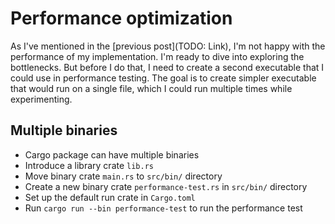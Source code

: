 # Performance optimization

As I've mentioned in the [previous post](TODO: Link), I'm not happy with the performance of my implementation. I'm ready to dive into exploring the bottlenecks. But before I do that, I need to create a second executable that I could use in performance testing. The goal is to create simpler executable that would run on a single file, which I could run multiple times while experimenting.

## Multiple binaries

- Cargo package can have multiple binaries
- Introduce a library crate `lib.rs`
- Move binary crate `main.rs` to `src/bin/` directory
- Create a new binary crate `performance-test.rs` in `src/bin/` directory
- Set up the default run crate in `Cargo.toml`
- Run `cargo run --bin performance-test` to run the performance test
